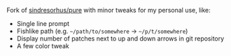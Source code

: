 Fork of [sindresorhus/pure](https://github.com/sindresorhus/pure) with minor tweaks for my personal use, like:

 - Single line prompt
 - Fishlike path (e.g. `~/path/to/somewhere` -> `~/p/t/somewhere`)
 - Display number of patches next to up and down arrows in git repository
 - A few color tweak